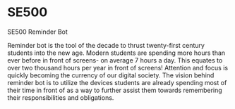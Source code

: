 # SE500
SE500 Reminder Bot

Reminder bot is the tool of the decade to thrust twenty-first century students into the new age. Modern students are spending more hours than ever before in front of screens- on average 7 hours a day. This equates to over two thousand hours per year in front of screens! Attention and focus is quickly becoming the currency of our digital society. The vision behind reminder bot is to utilize the devices students are already spending most of their time in front of as a way to further assist them towards remembering their responsibilities and obligations.

